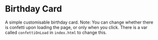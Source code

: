 # Birthday Card

A simple customisable birthday card. Note: You can change whether there is confetti upon loading the page, or only when you click. There is a var called `confettiOnLoad` in `index.html` to change this.
